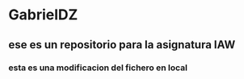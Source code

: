 # GabrielDZ

## ese es un repositorio para la asignatura IAW

### esta es una modificacion del fichero en local
